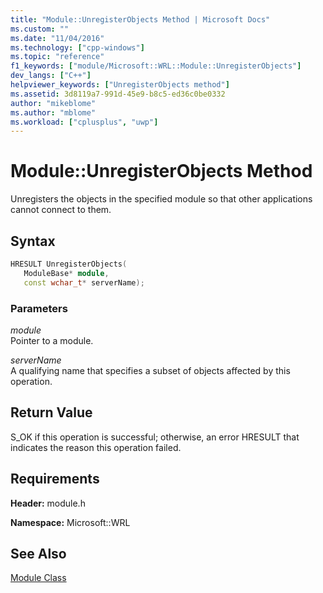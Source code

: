 ```yaml
---
title: "Module::UnregisterObjects Method | Microsoft Docs"
ms.custom: ""
ms.date: "11/04/2016"
ms.technology: ["cpp-windows"]
ms.topic: "reference"
f1_keywords: ["module/Microsoft::WRL::Module::UnregisterObjects"]
dev_langs: ["C++"]
helpviewer_keywords: ["UnregisterObjects method"]
ms.assetid: 3d8119a7-991d-45e9-b8c5-ed36c0be0332
author: "mikeblome"
ms.author: "mblome"
ms.workload: ["cplusplus", "uwp"]
---
```

# Module::UnregisterObjects Method
Unregisters the objects in the specified module so that other applications cannot connect to them.  
  
## Syntax  
  
```cpp  
HRESULT UnregisterObjects(  
   ModuleBase* module,  
   const wchar_t* serverName);  
```  
  
### Parameters  
 *module*  
 Pointer to a module.  
  
 *serverName*  
 A qualifying name that specifies a subset of objects affected by this operation.  
  
## Return Value  
 S_OK if this operation is successful; otherwise, an error HRESULT that indicates the reason this operation failed.  
  
## Requirements  
 **Header:** module.h  
  
 **Namespace:** Microsoft::WRL
 
 ## See Also
 [Module Class](../windows/module-class.md)